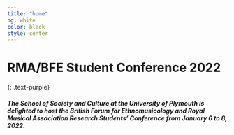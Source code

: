```yaml
---
title: "home"
bg: white
color: black
style: center
---
```


# RMA/BFE Student Conference 2022
{: .text-purple}

<!-- ![WIMP Logo](img/WIMPLogo.png) -->
##### The School of Society and Culture at the University of Plymouth is delighted to host the British Forum for Ethnomusicology and Royal Musical Association Research Students’ Conference from January 6 to 8, 2022.





